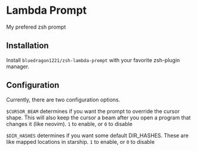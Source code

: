 # Lambda Prompt
My prefered zsh prompt

## Installation
Install `bluedragon1221/zsh-lambda-prompt` with your favorite zsh-plugin manager.

## Configuration
Currently, there are two configuration options.

`$CURSOR_BEAM` determines if you want the prompt to override the cursor shape.
This will also keep the cursor a beam after you open a program that changes it (like neovim).
`1` to enable, or `0` to disable

`$DIR_HASHES` determines if you want some default DIR_HASHES.
These are like mapped locations in starship.
`1` to enable, or `0` to disable
